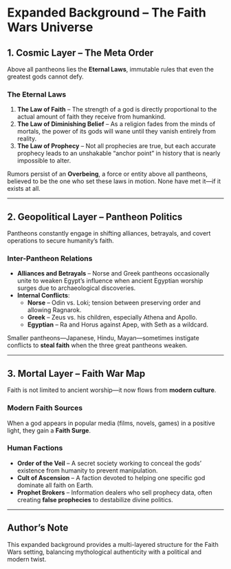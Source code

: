 # Expanded Background – The Faith Wars Universe

## 1. Cosmic Layer – The Meta Order
Above all pantheons lies the **Eternal Laws**, immutable rules that even the greatest gods cannot defy.

### The Eternal Laws
1. **The Law of Faith** – The strength of a god is directly proportional to the actual amount of faith they receive from humankind.
2. **The Law of Diminishing Belief** – As a religion fades from the minds of mortals, the power of its gods will wane until they vanish entirely from reality.
3. **The Law of Prophecy** – Not all prophecies are true, but each accurate prophecy leads to an unshakable “anchor point” in history that is nearly impossible to alter.

Rumors persist of an **Overbeing**, a force or entity above all pantheons, believed to be the one who set these laws in motion. None have met it—if it exists at all.

---

## 2. Geopolitical Layer – Pantheon Politics
Pantheons constantly engage in shifting alliances, betrayals, and covert operations to secure humanity’s faith.

### Inter-Pantheon Relations
- **Alliances and Betrayals** – Norse and Greek pantheons occasionally unite to weaken Egypt’s influence when ancient Egyptian worship surges due to archaeological discoveries.
- **Internal Conflicts**:
  - **Norse** – Odin vs. Loki; tension between preserving order and allowing Ragnarok.
  - **Greek** – Zeus vs. his children, especially Athena and Apollo.
  - **Egyptian** – Ra and Horus against Apep, with Seth as a wildcard.

Smaller pantheons—Japanese, Hindu, Mayan—sometimes instigate conflicts to **steal faith** when the three great pantheons weaken.

---

## 3. Mortal Layer – Faith War Map
Faith is not limited to ancient worship—it now flows from **modern culture**.

### Modern Faith Sources
When a god appears in popular media (films, novels, games) in a positive light, they gain a **Faith Surge**.

### Human Factions
- **Order of the Veil** – A secret society working to conceal the gods’ existence from humanity to prevent manipulation.
- **Cult of Ascension** – A faction devoted to helping one specific god dominate all faith on Earth.
- **Prophet Brokers** – Information dealers who sell prophecy data, often creating **false prophecies** to destabilize divine politics.

---

## Author’s Note
This expanded background provides a multi-layered structure for the Faith Wars setting, balancing mythological authenticity with a political and modern twist.
